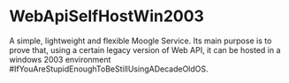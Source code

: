WebApiSelfHostWin2003
=====================

A simple, lightweight and flexible Moogle Service. Its main purpose is to prove that, using a certain legacy version of Web API, it can be hosted in a windows 2003 environment #IfYouAreStupidEnoughToBeStillUsingADecadeOldOS.
